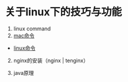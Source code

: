 # 关于linux下的技巧与功能

1. linux command
  1. [mac命令](/linux/macterminaltips.md)
  + [linux命令](/linux/linuxcommand.md)
2. nginx的安装（nginx \| tenginx）

3. java原理


